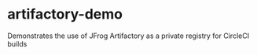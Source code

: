 # artifactory-demo
Demonstrates the use of JFrog Artifactory as a private registry for CircleCI builds
